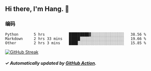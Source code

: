## Hi there, I'm Hang. 👋

### 编码

<!--START_SECTION:waka-->

```text
Python       5 hrs           █████████▓░░░░░░░░░░░░░░░   38.56 %
Markdown     2 hrs 33 mins   █████░░░░░░░░░░░░░░░░░░░░   19.66 %
Other        2 hrs 3 mins    ████░░░░░░░░░░░░░░░░░░░░░   15.85 %
```

<!--END_SECTION:waka-->

[![GitHub Streak](https://github-readme-streak-stats.herokuapp.com?user=huhuhang&hide_border=true&date_format=%5BY.%5Dn.j)](https://git.io/streak-stats)

##### ✓ Automatically updated by [GitHub Action](https://github.com/huhuhang/huhuhang/actions).
